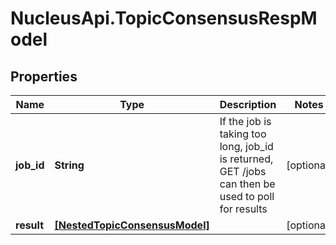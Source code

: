 # NucleusApi.TopicConsensusRespModel

## Properties
Name | Type | Description | Notes
------------ | ------------- | ------------- | -------------
**job_id** | **String** | If the job is taking too long, job_id is returned, GET /jobs can then be used to poll for results | [optional] 
**result** | [**[NestedTopicConsensusModel]**](NestedTopicConsensusModel.md) |  | [optional] 


